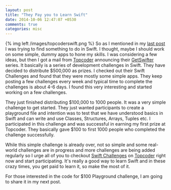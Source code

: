 ```yaml
---
layout: post
title: "They Pay you to Learn Swift"
date: 2014-10-06 12:47:07 +0530
comments: true
categories: misc
---
```

{% img left /images/topcoderswift.png %} So as I mentioned in my [last post](/hello-swift) I was trying to find something to do in Swift. I thought, maybe I should work on some simple, dummy apps to hone my skills. I was considering a few ideas, but then I got a mail from [Topcoder](http://www.topcoder.com/?action=callback&utm_source=palewar&utm_campaign=ReferralProgram) announcing their [GetSwifter](http://swift.topcoder.com/?action=callback&utm_source=palewar&utm_campaign=ReferralProgram) series. It basically is a series of development challenges in Swift. They have decided to distribute $500,000 as prizes. <!-- more --> I checked out their Swift Challenges and found that they were mostly some simple apps. They keep posting a few challenges every week and typical time to complete the challenges is about 4-6 days. I found this very interesting and started working on a few challenges.

They just finished distributing $100,000 to 1000 people. It was a very simple challenge to get started. They just wanted participants to create a playground file and intention was to test that we have understood basics in Swift and can write and use Classes, Structures, Arrays, Tuples etc. I participated in this challenge and was successful in earning my first prize at Topcoder. They basically gave $100 to first 1000 people who completed the challenge successfully.

While this simple challenge is already over, not so simple and some real-world challenges are in progress and more challenges are being added regularly so I urge all of you to checkout [Swift Challenges](http://swift.topcoder.com/?action=callback&utm_source=palewar&utm_campaign=ReferralProgram) on [Topcoder](http://www.topcoder.com/?action=callback&utm_source=palewar&utm_campaign=ReferralProgram) right now and start participating. It's really a good way to learn Swift and in these crazy times, you get paid to learn it, so make the most of it.

For those interested in the code for $100 Playground challenge, I am going to share it in my next post.



